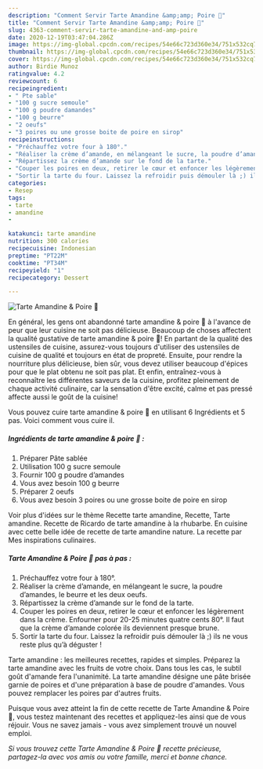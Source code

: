 ```yaml
---
description: "Comment Servir Tarte Amandine &amp;amp; Poire 🍐"
title: "Comment Servir Tarte Amandine &amp;amp; Poire 🍐"
slug: 4363-comment-servir-tarte-amandine-and-amp-poire
date: 2020-12-19T03:47:04.286Z
image: https://img-global.cpcdn.com/recipes/54e66c723d360e34/751x532cq70/tarte-amandine-poire-🍐-photo-principale-de-la-recette.jpg
thumbnail: https://img-global.cpcdn.com/recipes/54e66c723d360e34/751x532cq70/tarte-amandine-poire-🍐-photo-principale-de-la-recette.jpg
cover: https://img-global.cpcdn.com/recipes/54e66c723d360e34/751x532cq70/tarte-amandine-poire-🍐-photo-principale-de-la-recette.jpg
author: Birdie Munoz
ratingvalue: 4.2
reviewcount: 6
recipeingredient:
- " Pte sable"
- "100 g sucre semoule"
- "100 g poudre damandes"
- "100 g beurre"
- "2 oeufs"
- "3 poires ou une grosse boite de poire en sirop"
recipeinstructions:
- "Préchauffez votre four à 180°."
- "Réaliser la crème d’amande, en mélangeant le sucre, la poudre d’amandes, le beurre et les deux oeufs."
- "Répartissez la crème d’amande sur le fond de la tarte."
- "Couper les poires en deux, retirer le cœur et enfoncer les légèrement dans la crème. Enfourner pour 20-25 minutes quatre cents 80°. Il faut que la crème d’amande colorée ils deviennent presque brune."
- "Sortir la tarte du four. Laissez la refroidir puis démouler là ;) ils ne vous reste plus qu’à déguster !"
categories:
- Resep
tags:
- tarte
- amandine
- 

katakunci: tarte amandine  
nutrition: 300 calories
recipecuisine: Indonesian
preptime: "PT22M"
cooktime: "PT34M"
recipeyield: "1"
recipecategory: Dessert

---
```



![Tarte Amandine &amp; Poire 🍐](https://img-global.cpcdn.com/recipes/54e66c723d360e34/751x532cq70/tarte-amandine-poire-🍐-photo-principale-de-la-recette.jpg)

En général, les gens ont abandonné tarte amandine &amp; poire 🍐 à l'avance de peur que leur cuisine ne soit pas délicieuse. Beaucoup de choses affectent la qualité gustative de tarte amandine &amp; poire 🍐! En partant de la qualité des ustensiles de cuisine, assurez-vous toujours d'utiliser des ustensiles de cuisine de qualité et toujours en état de propreté. Ensuite, pour rendre la nourriture plus délicieuse, bien sûr, vous devez utiliser beaucoup d'épices pour que le plat obtenu ne soit pas plat. Et enfin, entraînez-vous à reconnaître les différentes saveurs de la cuisine, profitez pleinement de chaque activité culinaire, car la sensation d'être excité, calme et pas pressé affecte aussi le goût de la cuisine!

<!--inarticleads1-->

Vous pouvez cuire tarte amandine &amp; poire 🍐 en utilisant 6 Ingrédients et 5 pas. Voici comment vous cuire il.

##### Ingrédients de tarte amandine &amp; poire 🍐 :

1. Préparer  Pâte sablée
1. Utilisation 100 g sucre semoule
1. Fournir 100 g poudre d’amandes
1. Vous avez besoin 100 g beurre
1. Préparer 2 oeufs
1. Vous avez besoin 3 poires ou une grosse boite de poire en sirop


Voir plus d&#39;idées sur le thème Recette tarte amandine, Recette, Tarte amandine. Recette de Ricardo de tarte amandine à la rhubarbe. En cuisine avec cette belle idée de recette de tarte amandine nature. La recette par Mes inspirations culinaires. 

<!--inarticleads2-->

##### Tarte Amandine &amp; Poire 🍐 pas à pas :

1. Préchauffez votre four à 180°.
1. Réaliser la crème d’amande, en mélangeant le sucre, la poudre d’amandes, le beurre et les deux oeufs.
1. Répartissez la crème d’amande sur le fond de la tarte.
1. Couper les poires en deux, retirer le cœur et enfoncer les légèrement dans la crème. Enfourner pour 20-25 minutes quatre cents 80°. Il faut que la crème d’amande colorée ils deviennent presque brune.
1. Sortir la tarte du four. Laissez la refroidir puis démouler là ;) ils ne vous reste plus qu’à déguster !


Tarte amandine : les meilleures recettes, rapides et simples. Préparez la tarte amandine avec les fruits de votre choix. Dans tous les cas, le subtil goût d&#39;amande fera l&#39;unanimité. La tarte amandine désigne une pâte brisée garnie de poires et d&#39;une préparation à base de poudre d&#39;amandes. Vous pouvez remplacer les poires par d&#39;autres fruits. 

<!--inarticleads1-->

<p>
Puisque vous avez atteint la fin de cette recette de Tarte Amandine &amp; Poire 🍐, vous testez maintenant des recettes et appliquez-les ainsi que de vous réjouir. Vous ne savez jamais - vous avez simplement trouvé un nouvel emploi.
</p>

<p>
<i>Si vous trouvez cette Tarte Amandine &amp; Poire 🍐 recette précieuse, partagez-la avec vos amis ou votre famille, merci et bonne chance.</i>
</p>
